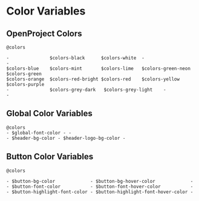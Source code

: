 Color Variables
===============

## OpenProject Colors

```
@colors

-               $colors-black      $colors-white  -                   -
$colors-blue    $colors-mint       $colors-lime   $colors-green-neon  $colors-green
$colors-orange  $colors-red-bright $colors-red    $colors-yellow      $colors-purple
-               $colors-grey-dark   $colors-grey-light    -           -
```

## Global Color Variables

```
@colors
- $global-font-color - -
- $header-bg-color - $header-logo-bg-color -
```

## Button Color Variables

```
@colors

- $button-bg-color             - $button-bg-hover-color             -
- $button-font-color           - $button-font-hover-color           -
- $button-highlight-font-color - $button-highlight-font-hover-color -
```
